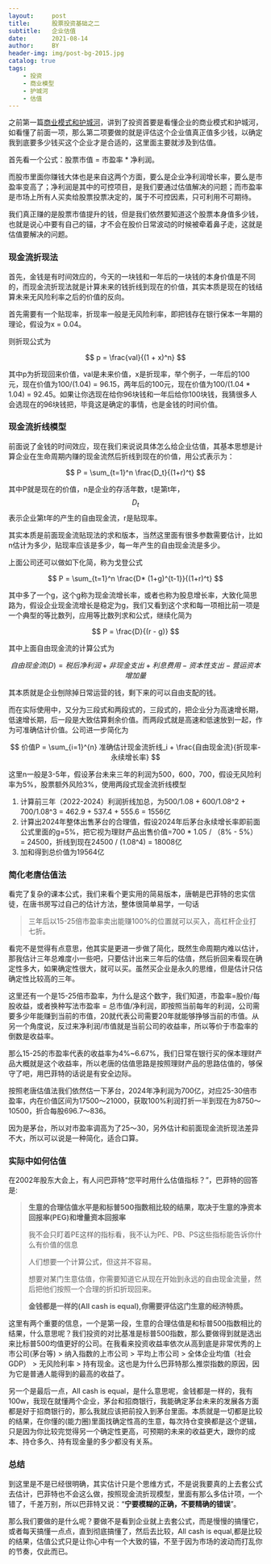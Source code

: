 ```yaml
---
layout:     post
title:      股票投资基础之二
subtitle:   企业估值
date:       2021-08-14
author:     BY
header-img: img/post-bg-2015.jpg
catalog: true
tags:
    - 投资
    - 商业模型
    - 护城河
    - 估值
---
```


之前第一篇[商业模式和护城河](http://yougth.top/2021/05/07/%E8%82%A1%E7%A5%A8%E6%8A%95%E8%B5%84%E5%9F%BA%E7%A1%80%E4%B9%8B%E4%B8%80)，讲到了投资首要是看懂企业的商业模式和护城河，如看懂了前面一项，那么第二项要做的就是评估这个企业值真正值多少钱，以确定我到底要多少钱买这个企业才是合适的，这里面主要就涉及到估值。

首先看一个公式：股票市值 = 市盈率 * 净利润。

而股市里面你赚钱大体也是来自这两个方面，要么是企业净利润增长率，要么是市盈率变高了；净利润是其中的可控项目，是我们要通过估值解决的问题；而市盈率是市场上所有人买卖给股票投票决定的，属于不可控因素，只可利用不可期待。

我们真正赚的是股票市值提升的钱，但是我们依然要知道这个股票本身值多少钱，也就是说心中要有自己的锚，才不会在股价日常波动的时候被牵着鼻子走，这就是估值要解决的问题。

### 现金流折现法

首先，金钱是有时间效应的，今天的一块钱和一年后的一块钱的本身价值是不同的，而现金流折现法就是计算未来的钱折线到现在的价值，其实本质是现在的钱结算未来无风险利率之后的价值的反向。

首先需要有一个贴现率，折现率一般是无风险利率，即把钱存在银行保本一年期的理论，假设为x = 0.04。

则折现公式为

$$
p = \frac{val}{(1 + x)^n}
$$

其中p为折现回来价值，val是未来价值，x是折现率，举个例子，一年后的100元，现在价值为100/(1.04) = 96.15，两年后的100元，现在价值为100/(1.04 * 1.04) = 92.45。如果让你选现在给你96块钱和一年后给你100块钱，我猜很多人会选现在的96块钱把，毕竟这是确定的事情，也是金钱的时间价值。


### 现金流折线模型

前面说了金钱的时间效应，现在我们来说说具体怎么给企业估值，其基本思想是计算企业在生命周期内赚的现金流然后折线到现在的价值，用公式表示为：

$$
P = \sum_{t=1}^n \frac{D_t}{(1+r)^t}
$$

其中P就是现在的价值，n是企业的存活年数，t是第t年，$$D_t$$表示企业第t年的产生的自由现金流，r是贴现率。

其实本质是前面现金流贴现法的求和版本，当然这里面有很多参数需要估计，比如n估计为多少，贴现率应该是多少，每一年产生的自由现金流是多少。

上面公司还可以做如下化简，称为戈登公式

$$
P = \sum_{t=1}^n \frac{D* (1+g)^{t-1}}{(1+r)^t}
$$

其中多了一个g，这个g称为现金流增长率，或者也称为股息增长率，大致化简思路为，假设企业现金流增长是稳定为g，我们又看到这个求和每一项相比前一项是一个典型的等比数列，应用等比数列求和公式，继续化简为

$$
P = \frac{D}{(r - g)}
$$

其中上面自由现金流的计算公式为

$$
自由现金流(D) = 税后净利润 + 非现金支出 + 利息费用 - 资本性支出 - 营运资本增加量
$$

其本质就是企业刨除掉日常运营的钱，剩下来的可以自由支配的钱。

而在实际使用中，又分为三段式和两段式的，三段式的，把企业分为高速增长期，低速增长期，后一段是大致估算剩余价值。而两段式就是高速和低速放到一起，作为可准确估计价值。公司进一步简化为

$$
价值P = \sum_{i=1}^{n} 准确估计现金流折线_i + \frac{自由现金流}{折现率-永续增长率}
$$

这里n一般是3-5年，假设茅台未来三年的利润为500，600，700，假设无风险利率为5%，股票额外风险3%，使用两段式现金流折线模型

1. 计算前三年（2022-2024）利润折线加总，为500/1.08 + 600/1.08^2 + 700/1.08^3 = 462.9 + 537.4 + 555.6 = 1556亿
2. 计算出2024年整体出售茅台的合理值，假设2024年后茅台永续增长率即前面公式里面的g=5%，把它视为理财产品出售价值=700 * 1.05 / （8% - 5%） = 24500，折线到现在24500 / (1.08^4) = 18008亿
3. 加和得到总价值为19564亿

### 简化老唐估值法

看完了复杂的课本公式，我们来看个更实用的简易版本，唐朝是巴菲特的忠实信徒，在唐书房写过自己的估计方法，整体很简单易学，一句话

> 三年后以15-25倍市盈率卖出能赚100%的位置就可以买入，高杠杆企业打七折。

看完不是觉得有点意思，他其实是更进一步做了简化，既然生命周期内难以估计，那我估计三年总难度小一些吧，只要估计出来三年后的估值，然后折回来看现在确定性多大，如果确定性很大，就可以买。虽然买企业是永久的思维，但是估计只估确定性比较高的三年。

这里还有一个是15-25倍市盈率，为什么是这个数字，我们知道，市盈率=股价/每股收益，或者换种写法市盈率 = 总市值/净利润，即按照当前每年的利润，公司需要多少年能赚到当前的市值，20就代表公司需要20年就能够挣够当前的市值。从另一个角度说，反过来净利润/市值就是当前公司的收益率，所以等价于市盈率的倒数是收益率。

那么15-25的市盈率代表的收益率为4%~6.67%，我们日常在银行买的保本理财产品大概就是这个收益率，所以老唐的估值思路是按照理财产品的思路估值的，够保守了吧，用巴菲特的话说是有安全边际。

按照老唐估值法我们依然估一下茅台，2024年净利润为700亿，对应25-30倍市盈率，内在价值区间为17500～21000，获取100%利润打折一半到现在为8750～10500，折合每股696.7～836。

因为是茅台，所以对市盈率调高为了25～30，另外估计和前面现金流折现法差异不大，所以可以说是一种简化，适合口算。

### 实际中如何估值

在2002年股东大会上，有人问巴菲特“您平时用什么估值指标？”，巴菲特的回答是:

> **生意的合理估值水平是和标普500指数相比较的结果，取决于生意的净资本回报率(PEG)和增量资本回报率**
>
>  我不会只盯着PE这样的指标看，我不认为PE、PB、PS这些指标能告诉你什么有价值的信息
>
> 人们想要一个计算公式，但这并不容易。
>
> 想要对某门生意估值，你需要知道它从现在开始到永远的自由现金流量，然后把他们按照一个合理的折扣折现回来。
>
> **金钱都是一样的(All cash is equal),你需要评估这门生意的经济特质。**

这里有两个重要的信息，一个是第一段，生意的合理估值是和标普500指数相比的结果，什么意思呢？我们投资的对比基准是标普500指数，那么要做得到就是选出来比标普500均值更好的公司。在我看来投资收益率依次从高到底是非常优秀的上市公司(茅台等) > 纳入指数的上市公司 > 平均上市公司 > 全体企业均值（社会GDP） > 无风险利率 > 持有现金。这也是为什么巴菲特那么推崇指数的原因，因为它是普通人能得到的最高的收益了。

另一个是最后一点，All cash is
equal，是什么意思呢，金钱都是一样的，我有100w，我现在就懂两个企业，茅台和招商银行，我能确定茅台未来的发展各方面都是好于招商银行的，那么我就应该把前投入到茅台里面。本质就是一切都是比较的结果，在你懂的(能力圈)里面找确定性高的生意，每次持仓变换都是这个逻辑，只是因为你比较完觉得另一个确定性更高，可预期的未来的收益更大，跟你的成本、持仓多久、持有现金量的多少都没有关系。


### 总结

到这里是不是已经很明确，其实估计只是个思维方式，不是说我要真的上去套公式去估计，巴菲特也不会这么做，按照现金流折现模型，里面有那么多估计项，一个错了，千差万别，所以巴菲特又说：“**宁要模糊的正确，不要精确的错误**”。

那么我们要做的是什么呢？要做不是看到企业就上去套公式，而是慢慢的搞懂它，或者每天搞懂一点点，直到彻底搞懂了，然后去比较，All cash is equal,都是比较的结果，估值公式只是让你心中有一个大致的锚，不至于因为市场的波动而打乱你的节奏，仅此而已。

[//]: 护城河的顺序

[comment]: <> (This is a comment, it will not be included)
[comment]: <> (in  the output file unless you use it in)
[comment]: <> (a reference style link.)
[//]: <> (This is also a comment.)
[//]: # (This may be the most platform independent comment)




